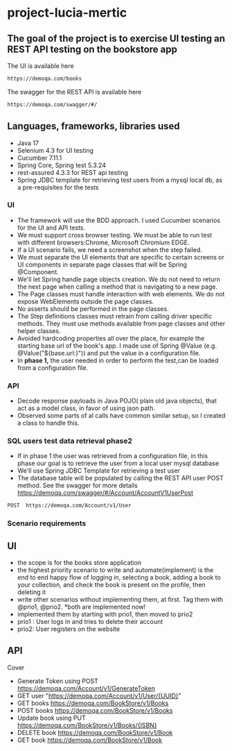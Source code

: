 # project-lucia-mertic

## The goal of the project is to exercise UI testing an REST API testing on the bookstore app

The UI is available here
```bash
https://demoqa.com/books
```

The swagger for the REST API is available here
```bash
https://demoqa.com/swagger/#/
```
## Languages, frameworks, libraries used
- Java 17
- Selenium 4.3 for UI testing
- Cucumber 7.11.1
- Spring Core, Spring test 5.3.24
- rest-assured 4.3.3 for REST api testing
- Spring JDBC template for retrieving test users from a mysql local db, as a pre-requisites for the tests
  
### UI
- The framework will use the BDD approach. I used Cucumber scenarios for the UI and API tests.
- We must support cross browser testing. We must be able to run test with different browsers:Chrome, Microsoft Chromium EDGE.
- If a UI scenario fails, we need a screenshot when the step failed.
- We must separate the UI elements that are specific to certain screens or UI components in separate page classes that will be Spring @Component.
- We'll let Spring handle page objects creation. We do not need to return the next page when calling a method that is navigating to a new page.
- The Page classes must handle interaction with web elements. We do not expose WebElements outside the page classes.
- No asserts should be performed in the page classes.
- The Step definitions classes must retrain from calling driver specific methods. They must use methods available from page classes and other helper classes.
- Avoided hardcoding properties all over the place, for example the starting base url of the book's app. I made use of Spring @Value (e.g. @Value("${base.url:}")) and put the value in a configuration file.
- In **phase 1,** the user needed in order to perform the test,can be loaded from a configuration file.
  
### API
- Decode response payloads in Java POJO( plain old java objects), that act as a model class, in favor of using json path.
- Observed some parts of al calls have common similar setup, so I created a class to handle this.

### SQL users test data retrieval **phase2**
- If in phase 1 the user was retrieved from a configuration file, in this phase our goal is to retrieve the user from a local user mysql database
- We'll use Spring JDBC Template for retrieving a test user
- The database table will be populated by calling the REST API user POST method. See the swagger for more details https://demoqa.com/swagger/#/Account/AccountV1UserPost
```bash
POST  https://demoqa.com/Account/v1/User
```
### Scenario requirements
## UI
- the scope is for the books store application
- the highest priority scenario to write and automate(implement) is the end to end happy flow of logging in, selecting a book, adding a book to your collection, and check the book is present on the profile, then deleting it
- write other scenarios without implementing them, at first. Tag them with @prio1, @prio2. *both are implemented now!
- implemented them by starting with prio1, then moved to prio2
- prio1 : User logs in and tries to delete their account
- prio2: User registers on the website
## API
Cover
- Generate Token using POST https://demoqa.com/Account/v1/GenerateToken
- GET user "https://demoqa.com/Account/v1/User/{UUID}"
- GET books https://demoqa.com/BookStore/v1/Books
- POST books https://demoqa.com/BookStore/v1/Books
- Update book using PUT https://demoqa.com/BookStore/v1/Books/{ISBN}
- DELETE book https://demoqa.com/BookStore/v1/Book
- GET book https://demoqa.com/BookStore/v1/Book
